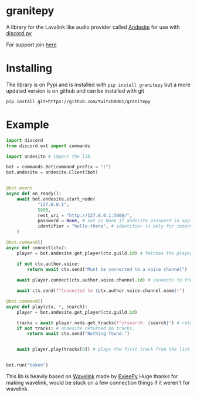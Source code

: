 # granitepy

A library for the Lavalink like audio provider called [Andesite](https://github.com/natanbc/andesite-node) for use with [discord.py](https://github.com/Rapptz/discord.py)



For support join [here](https://discord.gg/CHemuhc)




# Installing
 
The library is on Pypi and is installed with `pip install granitepy`
but a more updated version is on github and can be installed with git 

`pip install git+https://github.com/twitch0001/granitepy`


# Example



```Python
import discord
from discord.ext import commands

import andesite # import the lib

bot = commands.Bot(command_prefix = "!")
bot.andesite = andesite.Client(bot)


@bot.event
async def on_ready():
    await bot.andesite.start_node(
            "127.0.0.1",
            5000,
            rest_uri = "http://127.0.0.1:5000/",
            password = None, # set as None if andesite password in application.conf is null :smh:
            identifier = "hello-there", # identifier is only for internal use.
    )

@bot.command()
async def connect(ctx):
    player = bot.andesite.get_player(ctx.guild.id) # fetches the player

    if not ctx.author.voice:
        return await ctx.send("Must be connected to a voice channel")
    
    await player.connect(ctx.author.voice.channel.id) # connects to the channel the command invoker is in

    await ctx.send(f"Connected to {ctx.author.voice.channel.name}!")

@bot.command()
async def play(ctx, *, search):
    player = bot.andesite.get_player(ctx.guild.id)

    tracks = await player.node.get_tracks(f"ytsearch: {search}") # returns a list andesite.Track objects 
    if not tracks: # andesite returned no tracks.
        return await ctx.send("Nothing found.")


    await player.play(tracks[0]) # plays the first track from the list.


bot.run("token")
```


This lib is heavily based on [Wavelink](https://github.com/EvieePy/Wavelink) made by [EvieePy](https://github.com/EvieePy) Huge thanks for making wavelink, would be stuck on a few connection things if it weren't for wavelink.


